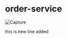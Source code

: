 # order-service

![Capture](https://user-images.githubusercontent.com/25712816/92306201-ef826380-efaa-11ea-9704-5304319e0517.PNG)

this is new line added